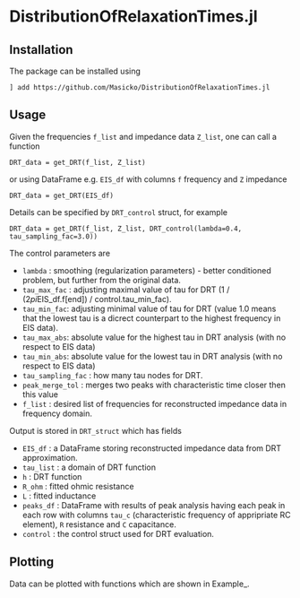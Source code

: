 # DistributionOfRelaxationTimes.jl

<info about the package>

## Installation
The package can be installed using 
```julialang
] add https://github.com/Masicko/DistributionOfRelaxationTimes.jl
```

## Usage
Given the frequencies `f_list` and impedance data `Z_list`, one can call a function 
```julialang
DRT_data = get_DRT(f_list, Z_list)
```

or using DataFrame e.g. `EIS_df` with columns `f` frequency and `Z` impedance
```julialang
DRT_data = get_DRT(EIS_df)
```

Details can be specified by `DRT_control` struct, for example

```julialang
DRT_data = get_DRT(f_list, Z_list, DRT_control(lambda=0.4, tau_sampling_fac=3.0))
```

The control parameters are

- `lambda` : smoothing (regularization parameters) - better conditioned problem, but further from the original data.
- `tau_max_fac` : adjusting maximal value of tau for DRT (1 / (2*pi*EIS_df.f[end]) / control.tau_min_fac).
- `tau_min_fac`: adjusting minimal value of tau for DRT (value 1.0 means that the lowest tau is a dicrect counterpart to the highest frequency in EIS data).
- `tau_max_abs`: absolute value for the highest tau in DRT analysis (with no respect to EIS data)
- `tau_min_abs`: absolute value for the lowest tau in DRT analysis (with no respect to EIS data)
- `tau_sampling_fac` : how many tau nodes for DRT.
- `peak_merge_tol` : merges two peaks with characteristic time closer then this value
- `f_list` : desired list of frequencies for reconstructed impedance data in frequency domain.

Output is stored in `DRT_struct` which has fields

- `EIS_df` : a DataFrame storing reconstructed impedance data from DRT approximation.
- `tau_list` : a domain of DRT function
- `h` : DRT function
- `R_ohm` : fitted ohmic resistance
- `L` : fitted inductance
- `peaks_df` : DataFrame with results of peak analysis having each peak in each row with columns `tau_c` (characteristic frequency of appripriate RC element), `R` resistance and `C` capacitance.
- `control` : the control struct used for DRT evaluation.

## Plotting
Data can be plotted with functions which are shown in Example_.

